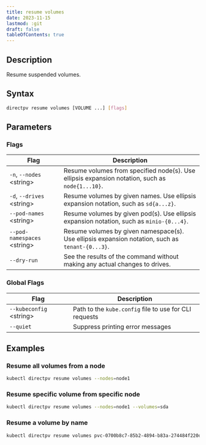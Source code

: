 ```yaml
---
title: resume volumes
date: 2023-11-15
lastmod: :git
draft: false
tableOfContents: true
---
```


## Description

Resume suspended volumes.

## Syntax

```sh
directpv resume volumes [VOLUME ...] [flags]
```

## Parameters

### Flags

| **Flag**                      | **Description**                                                                                  |
|-------------------------------|--------------------------------------------------------------------------------------------------|
| `-n`, `--nodes` \<string\>    | Resume volumes from specified node(s). Use ellipsis expansion notation, such as `node{1...10}`.  |
| `-d`, `--drives` \<string\>   | Resume volumes by given names. Use ellipsis expansion notation, such as `sd{a...z}`.             |
| `--pod-names` \<string\>      | Resume volumes by given pod(s). Use ellipsis expansion notation, such as `minio-{0...4}`.        |
| `--pod-namespaces` \<string\> | Resume volumes by given namespace(s). Use ellipsis expansion notation, such as `tenant-{0...3}`. |
| `--dry-run`                 | See the results of the command without making any actual changes to drives.                        |

### Global Flags

| **Flag**                  | **Description**                                        |
|---------------------------|--------------------------------------------------------|
| `--kubeconfig` \<string\> | Path to the `kube.config` file to use for CLI requests |
| `--quiet`                 | Suppress printing error messages                       |

## Examples

### Resume all volumes from a node

```sh {.copy}
kubectl directpv resume volumes --nodes=node1
```

### Resume specific volume from specific node

```sh {.copy}
kubectl directpv resume volumes --nodes=node1 --volumes=sda
```

### Resume a volume by name

```sh {.copy}
kubectl directpv resume volumes pvc-0700b8c7-85b2-4894-b83a-274484f220d0
```